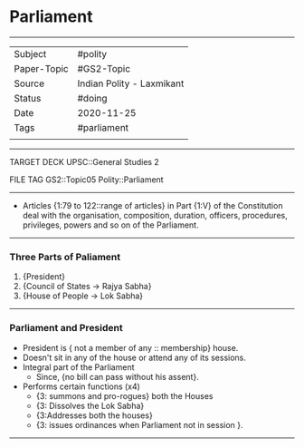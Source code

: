 # Parliament

***

|             |                           |
| ----------- | ------------------------- |
| Subject     | #polity                   |
| Paper-Topic | #GS2-Topic                |
| Source      | Indian Polity - Laxmikant |
| Status      | #doing                    |
| Date        | 2020-11-25                |
| Tags        | #parliament               |
|             |                           |

***

TARGET DECK
UPSC::General Studies 2

FILE TAG
GS2::Topic05 Polity::Parliament

***

*   Articles {1:79 to 122::range of articles} in Part {1:V} of the Constitution deal with the organisation, composition, duration, officers, procedures, privileges, powers and so on of the Parliament.
<!--ID: 1606251805911-->

---

### Three Parts of Paliament
1.  {President}
2. {Council of States -> Rajya Sabha}
3. {House of People -> Lok Sabha}
<!--ID: 1606251974558-->

---

### Parliament and President
* President is { not a member of any :: membership} house.
* Doesn't sit in any of the house or attend any of its sessions.
* Integral part of the Parliament
	* Since, {no bill can pass without his assent}.
* Performs certain functions (x4)
	*  {3: summons and pro-rogues} both the Houses
	*  {3: Dissolves the Lok Sabha}
	*  {3:Addresses both the houses}
	* {3: issues ordinances when Parliament not in session }.

---





